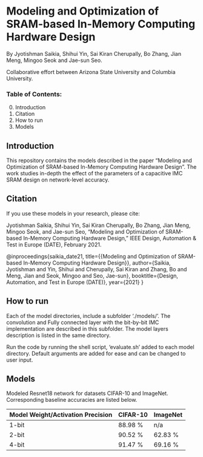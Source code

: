 # Modeling and Optimization of SRAM-based In-Memory Computing Hardware Design
By Jyotishman Saikia, Shihui Yin, Sai Kiran Cherupally, Bo Zhang, Jian Meng, Mingoo Seok and Jae-sun Seo.

Collaborative effort between Arizona State University  and Columbia University.



### Table of Contents:  

0.	Introduction
1.	Citation
2.	How to run
3.	Models

## Introduction

This repository contains the models described in the paper “Modeling and Optimization of SRAM-based In-Memory Computing Hardware Design”. The work studies in-depth the effect of the parameters of a capacitive IMC SRAM design on network-level accuracy.

## Citation
If you use these models in your research, please cite:

Jyotishman Saikia, Shihui Yin, Sai Kiran Cherupally, Bo Zhang, Jian Meng, Mingoo Seok, and Jae-sun Seo, “Modeling and Optimization of SRAM-based In-Memory Computing Hardware Design,” IEEE Design, Automation & Test in Europe (DATE), February 2021.


@inproceedings{saikia_date21,
  title={{Modeling and Optimization of SRAM-based In-Memory Computing Hardware Design}},
  author={Saikia, Jyotishman and Yin, Shihui and Cherupally, Sai Kiran and Zhang, Bo and Meng, Jian and Seok, Mingoo and Seo, Jae-sun},
  booktitle={Design, Automation, and Test in Europe (DATE)},
  year={2021}
}

## How to run

Each of the model directories, include a subfolder ‘./models/’. The convolution and Fully connected layer with the bit-by-bit IMC implementation are described in this subfolder. The model layers description is listed in the same directory.


Run the code by running the shell script, ‘evaluate.sh’ added to each model directory. Default arguments are added for ease and can be changed to user input. 

## Models

Modeled Resnet18 network for datasets CIFAR-10 and ImageNet. Corresponding baseline accuracies are listed below.

Model Weight/Activation Precision   |    CIFAR-10   |     ImageNet
------------------------------------|---------------|---------------
1-bit |  88.98 % |   n/a
2-bit |  90.52 % |  62.83 %
4-bit |  91.47 % |  69.16 %
